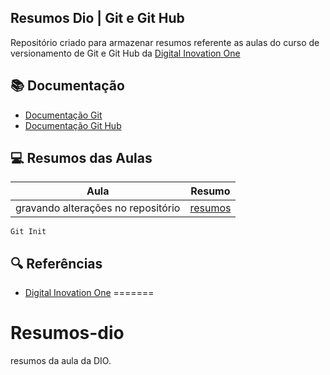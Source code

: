 ## Resumos Dio | Git e Git Hub
Repositório criado para armazenar resumos referente as aulas do curso de versionamento de Git e Git Hub da [Digital Inovation One](https://www.dio.me/)

## 📚 Documentação 
- [Documentação Git](https://git-scm.com/doc)
- [Documentação Git Hub](https://docs.github.com/pt)

## 💻 Resumos das Aulas

| Aula | Resumo |
|-------|---------|
|gravando alterações no repositório|[resumos]()

```
Git Init
```
## 🔍 Referências 

- [Digital Inovation One](https://www.dio.me/)
=======
# Resumos-dio
resumos da aula da DIO.
